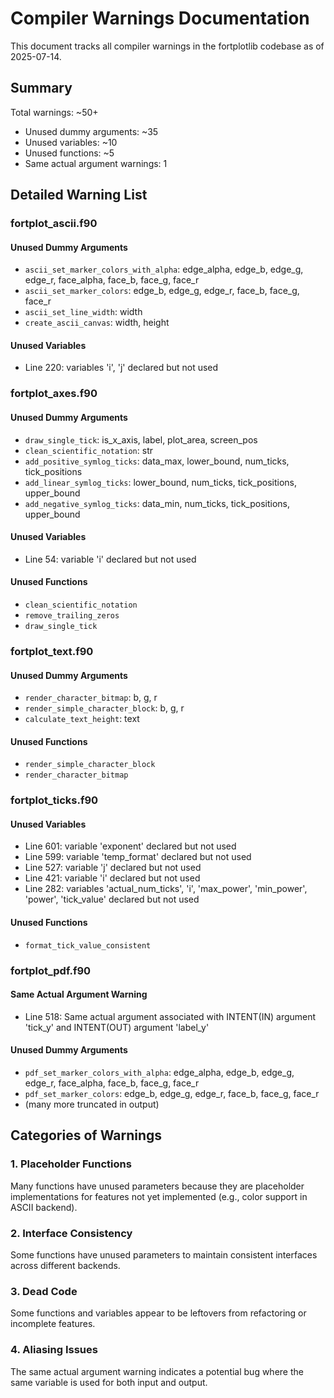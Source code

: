 # Compiler Warnings Documentation

This document tracks all compiler warnings in the fortplotlib codebase as of 2025-07-14.

## Summary

Total warnings: ~50+
- Unused dummy arguments: ~35
- Unused variables: ~10
- Unused functions: ~5
- Same actual argument warnings: 1

## Detailed Warning List

### fortplot_ascii.f90

#### Unused Dummy Arguments
- `ascii_set_marker_colors_with_alpha`: edge_alpha, edge_b, edge_g, edge_r, face_alpha, face_b, face_g, face_r
- `ascii_set_marker_colors`: edge_b, edge_g, edge_r, face_b, face_g, face_r  
- `ascii_set_line_width`: width
- `create_ascii_canvas`: width, height

#### Unused Variables
- Line 220: variables 'i', 'j' declared but not used

### fortplot_axes.f90

#### Unused Dummy Arguments
- `draw_single_tick`: is_x_axis, label, plot_area, screen_pos
- `clean_scientific_notation`: str
- `add_positive_symlog_ticks`: data_max, lower_bound, num_ticks, tick_positions
- `add_linear_symlog_ticks`: lower_bound, num_ticks, tick_positions, upper_bound
- `add_negative_symlog_ticks`: data_min, num_ticks, tick_positions, upper_bound

#### Unused Variables
- Line 54: variable 'i' declared but not used

#### Unused Functions
- `clean_scientific_notation`
- `remove_trailing_zeros`
- `draw_single_tick`

### fortplot_text.f90

#### Unused Dummy Arguments
- `render_character_bitmap`: b, g, r
- `render_simple_character_block`: b, g, r
- `calculate_text_height`: text

#### Unused Functions
- `render_simple_character_block`
- `render_character_bitmap`

### fortplot_ticks.f90

#### Unused Variables
- Line 601: variable 'exponent' declared but not used
- Line 599: variable 'temp_format' declared but not used
- Line 527: variable 'j' declared but not used
- Line 421: variable 'i' declared but not used
- Line 282: variables 'actual_num_ticks', 'i', 'max_power', 'min_power', 'power', 'tick_value' declared but not used

#### Unused Functions
- `format_tick_value_consistent`

### fortplot_pdf.f90

#### Same Actual Argument Warning
- Line 518: Same actual argument associated with INTENT(IN) argument 'tick_y' and INTENT(OUT) argument 'label_y'

#### Unused Dummy Arguments
- `pdf_set_marker_colors_with_alpha`: edge_alpha, edge_b, edge_g, edge_r, face_alpha, face_b, face_g, face_r
- `pdf_set_marker_colors`: edge_b, edge_g, edge_r, face_b, face_g, face_r
- (many more truncated in output)

## Categories of Warnings

### 1. Placeholder Functions
Many functions have unused parameters because they are placeholder implementations for features not yet implemented (e.g., color support in ASCII backend).

### 2. Interface Consistency
Some functions have unused parameters to maintain consistent interfaces across different backends.

### 3. Dead Code
Some functions and variables appear to be leftovers from refactoring or incomplete features.

### 4. Aliasing Issues
The same actual argument warning indicates a potential bug where the same variable is used for both input and output.